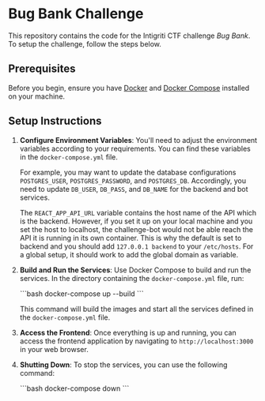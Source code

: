 # Bug Bank Challenge

This repository contains the code for the Intigriti CTF challenge *Bug Bank*.
To setup the challenge, follow the steps below.

## Prerequisites

Before you begin, ensure you have [Docker](https://docs.docker.com/engine/install/) and [Docker Compose](https://docs.docker.com/compose/) installed on your machine.

## Setup Instructions

1. **Configure Environment Variables**: You'll need to adjust the environment variables according to your requirements. You can find these variables in the `docker-compose.yml` file.

   For example, you may want to update the database configurations `POSTGRES_USER`, `POSTGRES_PASSWORD`, and `POSTGRES_DB`. Accordingly, you need to update `DB_USER`, `DB_PASS`, and `DB_NAME` for the backend and bot services.

   The `REACT_APP_API_URL` variable contains the host name of the API which is the backend. However, if you set it up on your local machine and you set the host to localhost, the challenge-bot would not be able reach the API it is running in its own container. This is why the default is set to backend and you should add `127.0.0.1 backend` to your `/etc/hosts`.
   For a global setup, it should work to add the global domain as variable.

3. **Build and Run the Services**: Use Docker Compose to build and run the services. In the directory containing the `docker-compose.yml` file, run:

   \```bash
   docker-compose up --build
   \```

   This command will build the images and start all the services defined in the `docker-compose.yml` file.

4. **Access the Frontend**: Once everything is up and running, you can access the frontend application by navigating to `http://localhost:3000` in your web browser.

5. **Shutting Down**: To stop the services, you can use the following command:

   \```bash
   docker-compose down
   \```